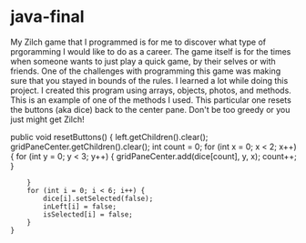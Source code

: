 # java-final
My Zilch game that I programmed is for me to discover what type of prgoramming I would like to do as a career. The game itself is for the times when someone wants to just play a quick game, by their selves or with friends. One of the challenges with programming this game was making sure that you stayed in bounds of the rules. I learned a lot while doing this project. I created this program using arrays, objects, photos, and methods. This is an example of one of the methods I used. This particular one resets the buttons (aka dice) back to the center pane. Don't be too greedy or you just might get Zilch!

public void resetButtons() {
		left.getChildren().clear();
		gridPaneCenter.getChildren().clear();
		int count = 0;
		for (int x = 0; x < 2; x++) {
			for (int y = 0; y < 3; y++) {
				gridPaneCenter.add(dice[count], y, x);
				count++;
			}
			
		}
		for (int i = 0; i < 6; i++) {
			dice[i].setSelected(false);
			inLeft[i] = false;
			isSelected[i] = false;
		}
	}
